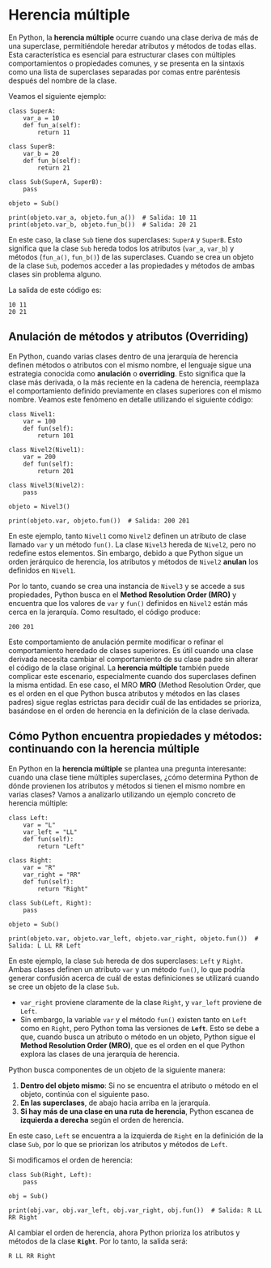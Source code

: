 # Herencia múltiple

En Python, la **herencia múltiple** ocurre cuando una clase deriva de más de una superclase, permitiéndole heredar atributos y métodos de todas ellas. Esta característica es esencial para estructurar clases con múltiples comportamientos o propiedades comunes, y se presenta en la sintaxis como una lista de superclases separadas por comas entre paréntesis después del nombre de la clase.

Veamos el siguiente ejemplo:

```
class SuperA:
    var_a = 10
    def fun_a(self):
        return 11

class SuperB:
    var_b = 20
    def fun_b(self):
        return 21

class Sub(SuperA, SuperB):
    pass

objeto = Sub()

print(objeto.var_a, objeto.fun_a())  # Salida: 10 11
print(objeto.var_b, objeto.fun_b())  # Salida: 20 21
```

En este caso, la clase `Sub` tiene dos superclases: `SuperA` y `SuperB`. Esto significa que la clase `Sub` hereda todos los atributos (`var_a`, `var_b`) y métodos (`fun_a()`, `fun_b()`) de las superclases. Cuando se crea un objeto de la clase `Sub`, podemos acceder a las propiedades y métodos de ambas clases sin problema alguno.

La salida de este código es:

```
10 11
20 21
```

## Anulación de métodos y atributos (Overriding)

En Python, cuando varias clases dentro de una jerarquía de herencia definen métodos o atributos con el mismo nombre, el lenguaje sigue una estrategia conocida como **anulación** o **overriding**. Esto significa que la clase más derivada, o la más reciente en la cadena de herencia, reemplaza el comportamiento definido previamente en clases superiores con el mismo nombre. Veamos este fenómeno en detalle utilizando el siguiente código:

```
class Nivel1:
    var = 100
    def fun(self):
        return 101

class Nivel2(Nivel1):
    var = 200
    def fun(self):
        return 201

class Nivel3(Nivel2):
    pass

objeto = Nivel3()

print(objeto.var, objeto.fun())  # Salida: 200 201
```

En este ejemplo, tanto `Nivel1` como `Nivel2` definen un atributo de clase llamado `var` y un método `fun()`. La clase `Nivel3` hereda de `Nivel2`, pero no redefine estos elementos. Sin embargo, debido a que Python sigue un orden jerárquico de herencia, los atributos y métodos de `Nivel2` **anulan** los definidos en `Nivel1`.

Por lo tanto, cuando se crea una instancia de `Nivel3` y se accede a sus propiedades, Python busca en el **Method Resolution Order (MRO)** y encuentra que los valores de `var` y `fun()` definidos en `Nivel2` están más cerca en la jerarquía. Como resultado, el código produce:

```
200 201
```

Este comportamiento de anulación permite modificar o refinar el comportamiento heredado de clases superiores. Es útil cuando una clase derivada necesita cambiar el comportamiento de su clase padre sin alterar el código de la clase original. La **herencia múltiple** también puede complicar este escenario, especialmente cuando dos superclases definen la misma entidad. En ese caso, el MRO **MRO** (Method Resolution Order, que es el orden en el que Python busca atributos y métodos en las clases padres) sigue reglas estrictas para decidir cuál de las entidades se prioriza, basándose en el orden de herencia en la definición de la clase derivada.

## Cómo Python encuentra propiedades y métodos: continuando con la herencia múltiple

En Python en la **herencia múltiple** se plantea una pregunta interesante: cuando una clase tiene múltiples superclases, ¿cómo determina Python de dónde provienen los atributos y métodos si tienen el mismo nombre en varias clases? Vamos a analizarlo utilizando un ejemplo concreto de herencia múltiple:

```
class Left:
    var = "L"
    var_left = "LL"
    def fun(self):
        return "Left"

class Right:
    var = "R"
    var_right = "RR"
    def fun(self):
        return "Right"

class Sub(Left, Right):
    pass

objeto = Sub()

print(objeto.var, objeto.var_left, objeto.var_right, objeto.fun())  # Salida: L LL RR Left
```

En este ejemplo, la clase `Sub` hereda de dos superclases: `Left` y `Right`. Ambas clases definen un atributo `var` y un método `fun()`, lo que podría generar confusión acerca de cuál de estas definiciones se utilizará cuando se cree un objeto de la clase `Sub`.

* `var_right` proviene claramente de la clase `Right`, y `var_left` proviene de `Left`.
* Sin embargo, la variable `var` y el método `fun()` existen tanto en `Left` como en `Right`, pero Python toma las versiones de **`Left`**. Esto se debe a que, cuando busca un atributo o método en un objeto, Python sigue el **Method Resolution Order (MRO)**, que es el orden en el que Python explora las clases de una jerarquía de herencia.

Python busca componentes de un objeto de la siguiente manera:

1. **Dentro del objeto mismo**: Si no se encuentra el atributo o método en el objeto, continúa con el siguiente paso.
2. **En las superclases**, de abajo hacia arriba en la jerarquía.
3. **Si hay más de una clase en una ruta de herencia**, Python escanea de **izquierda a derecha** según el orden de herencia.

En este caso, `Left` se encuentra a la izquierda de `Right` en la definición de la clase `Sub`, por lo que se priorizan los atributos y métodos de `Left`.

Si modificamos el orden de herencia:

```
class Sub(Right, Left):
    pass

obj = Sub()

print(obj.var, obj.var_left, obj.var_right, obj.fun())  # Salida: R LL RR Right
```

Al cambiar el orden de herencia, ahora Python prioriza los atributos y métodos de la clase **`Right`**. Por lo tanto, la salida será:

```
R LL RR Right
```


